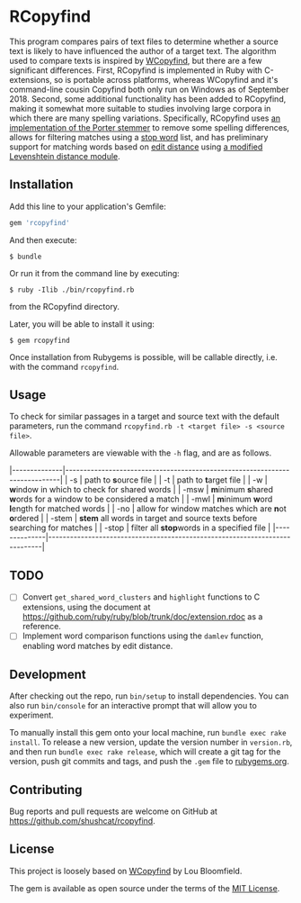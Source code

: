 # RCopyfind

This program compares pairs of text files to determine whether a source text is likely to have influenced the author of a target text.  The algorithm used to compare texts is inspired by [WCopyfind](http://plagiarism.bloomfieldmedia.com/wordpress/software/wcopyfind/), but there are a few significant differences.  First, RCopyfind is implemented in Ruby with C-extensions, so is portable across platforms, whereas WCopyfind and it's command-line cousin Copyfind both only run on Windows as of September 2018.  Second, some additional functionality has been added to RCopyfind, making it somewhat more suitable to studies involving large corpora in which there are many spelling variations.  Specifically, RCopyfind uses [an implementation of the Porter stemmer](https://github.com/romanbsd/fast-stemmer) to remove some spelling differences, allows for filtering matches using a [stop word](https://en.wikipedia.org/wiki/Stop_words) list, and has preliminary support for matching words based on [edit distance](https://en.wikipedia.org/wiki/Edit_distance) using [a modified Levenshtein distance module](https://github.com/GlobalNamesArchitecture/damerau-levenshtein).

## Installation

Add this line to your application's Gemfile:

```ruby
gem 'rcopyfind'
```

And then execute:

    $ bundle

Or run it from the command line by executing:

    $ ruby -Ilib ./bin/rcopyfind.rb

from the RCopyfind directory.

Later, you will be able to install it using:

    $ gem rcopyfind

Once installation from Rubygems is possible, will be callable directly, i.e. with the command `rcopyfind`.

## Usage

To check for similar passages in a target and source text with the default parameters, run the command `rcopyfind.rb -t <target file> -s <source file>`.

Allowable parameters are viewable with the `-h` flag, and are as follows.

|--------------|----------------------------------------------------------------------------|
| -s <file>    | path to **s**ource file                                                    |
| -t <file>    | path to **t**arget file                                                    |
| -w           | **w**indow in which to check for shared words                              |
| -msw         | **m**inimum **s**hared **w**ords for a window to be considered a match     |
| -mwl         | **m**inimum **w**ord **l**ength for matched words                          |
| -no          | allow for window matches which are **n**ot **o**rdered                     |
| -stem        | **stem** all words in target and source texts before searching for matches |
| -stop <file> | filter all **stop**words in a specified file                               |
|--------------|----------------------------------------------------------------------------|

## TODO

- [ ] Convert `get_shared_word_clusters` and `highlight` functions to C extensions, using the document at https://github.com/ruby/ruby/blob/trunk/doc/extension.rdoc as a reference.
- [ ] Implement word comparison functions using the `damlev` function, enabling word matches by edit distance.

## Development

After checking out the repo, run `bin/setup` to install dependencies. You can also run `bin/console` for an interactive prompt that will allow you to experiment.

To manually install this gem onto your local machine, run `bundle exec rake install`. To release a new version, update the version number in `version.rb`, and then run `bundle exec rake release`, which will create a git tag for the version, push git commits and tags, and push the `.gem` file to [rubygems.org](https://rubygems.org).

## Contributing

Bug reports and pull requests are welcome on GitHub at https://github.com/shushcat/rcopyfind.

## License

This project is loosely based on [WCopyfind](http://plagiarism.bloomfieldmedia.com/wordpress/software/wcopyfind/) by Lou Bloomfield.

The gem is available as open source under the terms of the [MIT License](https://opensource.org/licenses/MIT).
